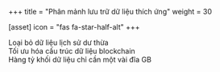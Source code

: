 +++
title = "Phân mảnh lưu trữ dữ liệu thích ứng"
weight = 30

[asset]
  icon = "fas fa-star-half-alt"
+++

Loại bỏ dữ liệu lịch sử dư thừa<br/>
Tối ưu hóa cấu trúc dữ liệu blockchain<br/>
Hàng tỷ khối dữ liệu chỉ cần một vài đĩa GB<br/>
